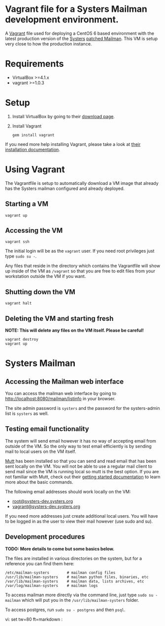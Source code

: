 # Vagrant file for a Systers Mailman development environment.

A [Vagrant](http://vagrantup.com/) file used for deploying a CentOS 6 based
environment with the latest production version of the
[Systers](http://anitaborg.org/initiatives/systers/) [patched
Mailman](https://launchpad.net/systers). This VM is setup very close to how the
production instance.

# Requirements

* VirtualBox >=4.1.x
* vagrant >=1.0.3

# Setup

1. Install VirtualBox by going to their [download
page](https://www.virtualbox.org/wiki/Downloads).

2. Install Vagrant

    `gem install vagrant`

If you need more help installing Vagrant, please take a look at [their
installation documentation](http://docs.vagrantup.com/v2/installation/).

# Using Vagrant

The Vagrantfile is setup to automatically download a VM image that already has
the Systers mailman configured and already deployed.

## Starting a VM

    vagrant up

## Accessing the VM

    vagrant ssh

The initial login will be as the `vagrant` user. If you need root privileges
just type `sudo su -`. 

Any files that reside in the directory which contains the Vagrantfile will show
up inside of the VM as `/vagrant` so that you are free to edit files from your
workstation outside the VM if you want.

## Shutting down the VM

    vagrant halt

## Deleting the VM and starting fresh

**NOTE: This will delete any files on the VM itself. Please be careful!**

    vagrant destroy
    vagrant up

# Systers Mailman

## Accessing the Mailman web interface

You can access the mailman web interface by going to
[http://localhost:8080/mailman/listinfo](http://localhost:8080/mailman/listinfo)
in your browser.

The site admin password is `systers` and the password for the systers-admin list
is `systers` as well.

## Testing email functionality

The system will send email however it has no way of accepting email from outside
of the VM. So the only way to test email efficiently is by sending mail to
local users on the VM itself.

[Mutt](http://www.mutt.org/) has been installed so that you can send and read
email that has been sent locally on the VM. You will not be able to use a
regular mail client to send mail since the VM is running local so mutt is the
best option. If you are not familiar with Mutt, check out their [getting started
documentation](http://www.mutt.org/doc/manual/manual-2.html) to learn more about
the basic commands.

The following email addresses should work locally on the VM:

* root@systers-dev.systers.org
* vagrant@systers-dev.systers.org

If you need more addresses just create additional local users. You will have to
be logged in as the user to view their mail however (use sudo and su).

## Development procedures

**TODO: More details to come but some basics below.**

The files are installed in various directories on the system, but for a
reference you can find them here:

    /etc/mailman-systers        # mailman config files
    /usr/lib/mailman-systers    # mailman python files, binaries, etc
    /var/lib/mailman-systers    # mailman data, lists archives, etc
    /var/log/mailman-systers    # mailman logs

To access mailman more directly via the command line, just type `sudo su -
mailman` which will put you in the `/usr/lib/mailman-systers` folder.

To access postgres, run `sudo su - postgres` and then `psql`.

vi: set tw=80 ft=markdown :
